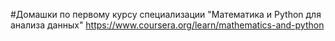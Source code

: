 #Домашки по первому курсу специализации "Математика и Python для анализа данных"
https://www.coursera.org/learn/mathematics-and-python
